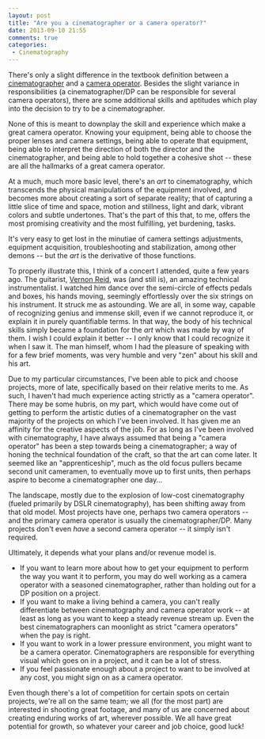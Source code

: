 ```yaml
---
layout: post
title: "Are you a cinematographer or a camera operator?"
date: 2013-09-10 21:55
comments: true
categories: 
 - Cinematography
---
```


There's only a slight difference in the textbook definition between a
[cinematographer](http://en.wikipedia.org/wiki/Cinematographer) and a
[camera operator](http://en.wikipedia.org/wiki/Camera_operator). Besides the
slight variance in responsibilities (a cinematographer/DP can be responsible
for several camera operators), there are some additional skills and
aptitudes which play into the decision to try to be a cinematographer.

None of this is meant to downplay the skill and experience which make a
great camera operator. Knowing your equipment, being able to choose the
proper lenses and camera settings, being able to operate that equipment,
being able to interpret the direction of both the director and the
cinematographer, and being able to hold together a cohesive shot --
these are all the hallmarks of a great camera operator.

At a much, much more basic level, there's an *art* to cinematography, which
transcends the physical manipulations of the equipment involved, and becomes
more about creating a sort of separate reality; that of capturing a little
slice of time and space, motion and stillness, light and dark, vibrant
colors and subtle undertones. That's the part of this that, to me, offers
the most promising creativity and the most fulfilling, yet burdening, tasks.

It's very easy to get lost in the minutiae of camera settings adjustments,
equipment acquisition, troubleshooting and stabilization, among other
demons -- but the *art* is the derivative of those functions.

To properly illustrate this, I think of a concert I attended, quite a few
years ago. The guitarist, [Vernon Reid](https://www.facebook.com/VernonReid),
was (and still is), an amazing technical instrumentalist. I watched him dance
over the semi-circle of effects pedals and boxes, his hands moving,
seemingly effortlessly over the six strings on his instrument. It struck me
as astounding. We are all, in some way, capable of recognizing genius and
immense skill, even if we cannot reproduce it, or explain it in purely
quantifiable terms. In that way, the body of his technical skills simply
became a foundation for the *art* which was made by way of them. I wish I
could explain it better -- I only know that I could recognize it when I saw
it. The man himself, whom I had the pleasure of speaking with for a few
brief moments, was very humble and very "zen" about his skill and his art.

Due to my particular circumstances, I've been able to pick and choose projects,
more of late, specifically based on their relative merits to me. As such, I
haven't had much experience acting strictly as a "camera operator". There
may be some hubris, on my part, which would have come out of getting to
perform the artistic duties of a cinematographer on the vast majority of the
projects on which I've been involved. It has given me an affinity for the
creative aspects of the job. For as long as I've been involved with
cinematography, I have always assumed that being a "camera operator" has been
a step towards being a cinematographer; a way of honing the technical
foundation of the craft, so that the art can come later. It seemed like an
"apprenticeship", much as the old focus pullers became second unit
cameramen, to eventually move up to first units, then perhaps aspire to
become a cinematographer one day...

The landscape, mostly due to the explosion of low-cost cinematography
(fueled primarily by DSLR cinematography), has been shifting away from that
old model. Most projects have one, perhaps two camera operators -- and the
primary camera operator is usually the cinematographer/DP. Many projects
don't even *have* a second camera operator -- it simply isn't required.

Ultimately, it depends what your plans and/or revenue model is.

* If you want to learn more about how to get your equipment to perform
  the way you want it to perform, you may do well working as a camera
  operator with a seasoned cinematographer, rather than holding out for
  a DP position on a project.
* If you want to make a living behind a camera, you can't really differentiate
  between cinematography and camera operator work -- at least as long as
  you want to keep a steady revenue stream up. Even the best cinematographers
  can moonlight as strict "camera operators" when the pay is right.
* If you want to work in a lower pressure environment, you might want to
  be a camera operator. Cinematographers are responsible for everything
  visual which goes on in a project, and it can be a lot of stress.
* If you feel passionate enough about a project to want to be involved at
  any cost, you might sign on as a camera operator.

Even though there's a lot of competition for certain spots on certain
projects, we're all on the same team; we all (for the most part) are
interested in shooting great footage, and many of us are concerned about
creating enduring works of art, wherever possible. We all have great
potential for growth, so whatever your career and job choice, good luck!

